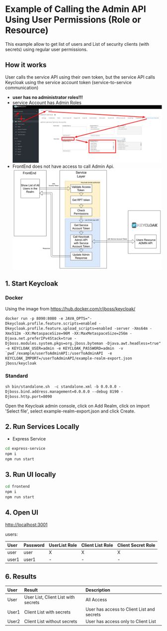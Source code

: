 # Example of Calling the Admin API Using User Permissions (Role or Resource)

This example allow to get list of users and List of security clients (with secrets) using regular user permissions.

## How it works
User calls the service API using their own token, but the service API calls Keycloak using the service account token (service-to-service communication)
- **user has no administrator roles!!!**
- service Account has Admin Roles ![](../../docs/serviceAccountRoles.png)
- FrontEnd does not have access to call Admin Api.
![](../../docs/UserToAdminAPI.png)

## 1. Start Keycloak

### Docker
Using the image from https://hub.docker.com/r/jboss/keycloak/
```
docker run -p 8090:8080 -e JAVA_OPTS="-Dkeycloak.profile.feature.scripts=enabled -Dkeycloak.profile.feature.upload_scripts=enabled -server -Xms64m -Xmx512m -XX:MetaspaceSize=96M -XX:MaxMetaspaceSize=256m -Djava.net.preferIPv4Stack=true -Djboss.modules.system.pkgs=org.jboss.byteman -Djava.awt.headless=true" -e KEYCLOAK_USER=admin -e KEYCLOAK_PASSWORD=admin  -v `pwd`/example/userToAdminAPI:/userToAdminAPI  -e KEYCLOAK_IMPORT=/userToAdminAPI/example-realm-export.json  jboss/keycloak
```
###  Standard
```
sh bin/standalone.sh  -c standalone.xml -b 0.0.0.0 -Djboss.bind.address.management=0.0.0.0 --debug 8190 -Djboss.http.port=8090
```
Open the Keycloak admin console, click on Add Realm, click on import 'Select file', select example-realm-export.json and click Create.

## 2. Run Services Locally
- Express Service
```bash
cd express-service
npm i
npm run start
```

## 3. Run UI locally

```bash
cd frontend
npm i
npm run start
```

## 4. Open UI
[http://localhost:3001](http://localhost:3001)

users:

| User      | Password   | UserList Role    | Client List Role | Client Secret Role |
|:----------|:-----------|:-----------------|:-----------------|:-------------------|
| user      | user       | X                | X                | X                  |
| user1     | user1      | -                | -                | -                  |

## 6. Results

| User      | Result                                                                                                 | Description                                           |
|:----------|:-------------------------------------------------------------------------------------------------------|:------------------------------------------------------|
| User      |  User List, Client List with secrets                                                                   | All Access                                            |
| User1     |  Client List with secrets                                                                              | User has access to  Client List  and secrets          |
| User2     |  Client List without secrets                                                                           | User has access only to Client List                   |
